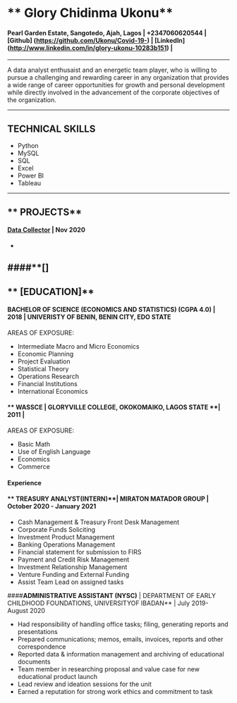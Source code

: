 # ** Glory Chidinma Ukonu** 
#### Pearl Garden Estate, Sangotedo, Ajah, Lagos | +2347060620544 | [Github] (https://github.com/Ukonu/Covid-19-) | [LinkedIn] (http://www.linkedin.com/in/glory-ukonu-10283b151) |
---

A data analyst enthusaist and an energetic team player, who is willing to pursue a challenging and rewarding career in any organization that provides a wide range of career opportunities for growth and personal development while directly involved in the advancement of the corporate objectives of the organization.

---
## **TECHNICAL SKILLS**

* Python
* MySQL
* SQL
* Excel 
* Power BI
* Tableau
---
## ** PROJECTS**

#### **[ Data Collector](https://github.com/Ukonu/Covid-19-)** | Nov 2020
* 
####**[]
---
## ** [EDUCATION]**

#### **BACHELOR OF SCIENCE (ECONOMICS AND STATISTICS) (CGPA 4.0)** | 2018 | UNIVERISTY OF BENIN, BENIN CITY, EDO STATE
AREAS OF EXPOSURE:
* Intermediate Macro and Micro Economics
* Economic Planning
* Project Evaluation
* Statistical Theory
* Operations Research
* Financial Institutions
* International Economics

#### ** WASSCE | GLORYVILLE COLLEGE, OKOKOMAIKO, LAGOS STATE **| 2011 |
AREAS OF EXPOSURE:
* Basic Math
* Use of English Language
* Economics
* Commerce

#### **Experience**
#### ** TREASURY ANALYST(INTERN)**| MIRATON MATADOR GROUP | October 2020 - January 2021
* Cash Management & Treasury Front Desk Management
* Corporate Funds Soliciting
* Investment Product Management
* Banking Operations Management
* Financial statement for submission to FIRS
* Payment and Credit Risk Management
* Investment Relationship Management
* Venture Funding and External Funding
* Assist Team Lead on assigned tasks

####**ADMINISTRATIVE ASSISTANT (NYSC)** | DEPARTMENT OF EARLY
CHILDHOOD FOUNDATIONS, UNIVERSITYOF IBADAN** | July 2019- August 2020
* Had responsibility of handling office tasks; filing, generating reports and presentations
* Prepared communications; memos, emails, invoices, reports and other correspondence
* Reported data & information management and archiving of educational documents
* Team member in researching proposal and value case for new educational product launch
* Lead review and ideation sessions for the unit
* Earned a reputation for strong work ethics and commitment to task









